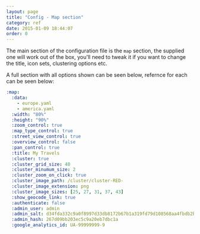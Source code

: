 ```yaml
---
layout: page
title: "Config - Map section"
category: ref
date: 2015-01-09 18:44:07
order: 0
---
```


The main section of the configuration file is the ```map``` section, the supplied one will work out of the box, you'll need to tweak it if you want to change the title, icon sets, clustering options etc.

A full section with all options shown can be seen below, refernce for each can be seen below:

```YAML
:map:
  :data:
    - europe.yaml
    - america.yaml
  :width: "80%"
  :height: "90%"
  :zoom_control: true
  :map_type_control: true
  :street_view_control: true
  :overview_control: false
  :pan_control: true
  :title: My Travels
  :cluster: true
  :cluster_grid_size: 40
  :cluster_minumum_size: 2
  :cluster_zoom_on_click: true
  :cluster_image_path: /cluster/cluster-RED-
  :cluster_image_extension: png
  :cluster_image_sizes: [25, 27, 31, 37, 43]
  :show_geocode_link: true
  :authenticate: false
  :admin_user: admin
  :admin_salt: d34fda332c9a0f8997d33db8172b67b1a319fd79d108568aa4fbdb2b
  :admin_hash: 267d09bb203ec5c9a20eb7dbc1a
  :google_analytics_id: UA-99999999-9
```
